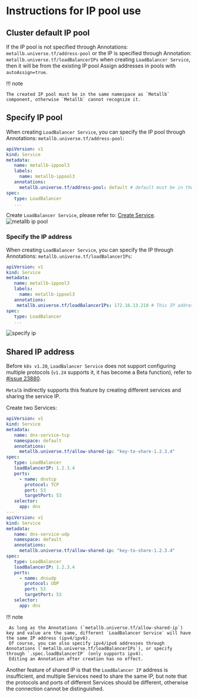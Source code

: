 # Instructions for IP pool use

## Cluster default IP pool

If the IP pool is not specified through Annotations: `metallb.universe.tf/address-pool` or the IP is specified through Annotation: `metallb.universe.tf/loadBalancerIPs` when creating `LoadBalancer Service`, then it will be from the existing IP pool Assign addresses in pools with `autoAssign=true`.

!!! note

    The created IP pool must be in the same namespace as `Metallb` component, otherwise `Metallb` cannot recognize it.

## Specify IP pool

When creating `LoadBalancer Service`, you can specify the IP pool through Annotations: `metallb.universe.tf/address-pool`:

```yaml
apiVersion: v1
kind: Service
metadata:
   name: metallb-ippool3
   labels:
     name: metallb-ippool3
   annotations:
     metallb.universe.tf/address-pool: default # default must be in the same namespace as metallb components
spec:
   type: LoadBalancer
   ...
```

Create `LoadBalancer Service`, please refer to: [Create Service](../../../kpanda/user-guide/services-routes/create-services.md).![metallb ip pool](https://docs.daocloud.io/daocloud-docs-images/docs/en/docs/network/images/metallb-use-1.png)

### Specify the IP address

When creating `LoadBalancer Service`, you can specify the IP through Annotations: `metallb.universe.tf/loadBalancerIPs`:

```yaml
apiVersion: v1
kind: Service
metadata:
   name: metallb-ippool3
   labels:
     name: metallb-ippool3
   annotations:
    metallb.universe.tf/loadBalancerIPs: 172.16.13.210 # This IP address must exist in an existing IP pool
spec:
   type: LoadBalancer
   ...
```

![specify ip](https://docs.daocloud.io/daocloud-docs-images/docs/en/docs/network/images/metallb-use-2.png)

## Shared IP address

Before `k8s v1.20`, `LoadBalancer Service` does not support configuring multiple protocols (`v1.24` supports it, it has become a Beta function), refer to [#issue 23880](https://github.com/kubernetes/kubernetes/issues/23880).

`Metalb` indirectly supports this feature by creating different services and sharing the service IP.

Create two Services:

```yaml
apiVersion: v1
kind: Service
metadata:
   name: dns-service-tcp
   namespace: default
   annotations:
     metallb.universe.tf/allow-shared-ip: "key-to-share-1.2.3.4"
spec:
   type: LoadBalancer
   loadBalancerIP: 1.2.3.4
   ports:
     - name: dnstcp
       protocol: TCP
       port: 53
       targetPort: 53
   selector:
     app: dns
---
apiVersion: v1
kind: Service
metadata:
   name: dns-service-udp
   namespace: default
   annotations:
     metallb.universe.tf/allow-shared-ip: "key-to-share-1.2.3.4"
spec:
   type: LoadBalancer
   loadBalancerIP: 1.2.3.4
   ports:
     - name: dnsudp
       protocol: UDP
       port: 53
       targetPort: 53
   selector:
     app: dns
```

!!! note

     As long as the Annotations (`metallb.universe.tf/allow-shared-ip`) key and value are the same, different `LoadBalancer Service` will have the same IP address (ipv4/ipv6).
     Of course, you can also specify ipv4/ipv6 addresses through Annotations (`metallb.universe.tf/loadBalancerIPs`), or specify through `.spec.loadBalancerIP` (only supports ipv4).
     Editing an Annotation after creation has no effect.

Another feature of shared IP is that the `LoadBalancer IP` address is insufficient, and multiple Services need to share the same IP, but note that the protocols and ports of different Services should be different, otherwise the connection cannot be distinguished.
